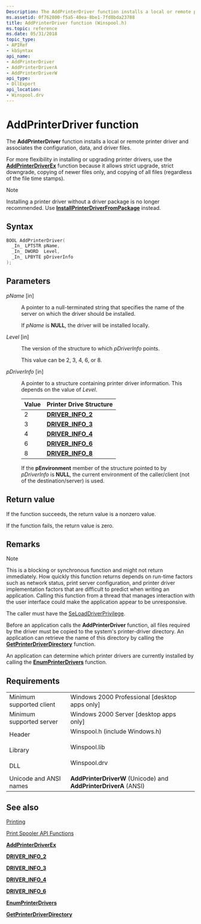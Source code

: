 ```yaml
---
Description: The AddPrinterDriver function installs a local or remote printer driver and associates the configuration, data, and driver files.
ms.assetid: 0f762800-f5a5-40ea-8be1-7fd8bda23788
title: AddPrinterDriver function (Winspool.h)
ms.topic: reference
ms.date: 05/31/2018
topic_type: 
- APIRef
- kbSyntax
api_name: 
- AddPrinterDriver
- AddPrinterDriverA
- AddPrinterDriverW
api_type: 
- DllExport
api_location: 
- Winspool.drv
---
```


# AddPrinterDriver function

The **AddPrinterDriver** function installs a local or remote printer driver and associates the configuration, data, and driver files.

For more flexibility in installing or upgrading printer drivers, use the [**AddPrinterDriverEx**](addprinterdriverex.md) function because it allows strict upgrade, strict downgrade, copying of newer files only, and copying of all files (regardless of the file time stamps).

> [!Note]  
> Installing a printer driver without a driver package is no longer recommended. Use [**InstallPrinterDriverFromPackage**](installprinterdriverfrompackage.md) instead.

 

## Syntax


```C++
BOOL AddPrinterDriver(
  _In_ LPTSTR pName,
  _In_ DWORD  Level,
  _In_ LPBYTE pDriverInfo
);
```



## Parameters

<dl> <dt>

*pName* \[in\]
</dt> <dd>

A pointer to a null-terminated string that specifies the name of the server on which the driver should be installed.

If *pName* is **NULL**, the driver will be installed locally.

</dd> <dt>

*Level* \[in\]
</dt> <dd>

The version of the structure to which *pDriverInfo* points.

This value can be 2, 3, 4, 6, or 8.

</dd> <dt>

*pDriverInfo* \[in\]
</dt> <dd>

A pointer to a structure containing printer driver information. This depends on the value of *Level*.



| Value | Printer Drive Structure                  |
|-------|------------------------------------------|
| 2     | [**DRIVER\_INFO\_2**](driver-info-2.md) |
| 3     | [**DRIVER\_INFO\_3**](driver-info-3.md) |
| 4     | [**DRIVER\_INFO\_4**](driver-info-4.md) |
| 6     | [**DRIVER\_INFO\_6**](driver-info-6.md) |
| 8     | [**DRIVER\_INFO\_8**](driver-info-8.md) |



 

If the **pEnvironment** member of the structure pointed to by *pDriverInfo* is **NULL**, the current environment of the caller/client (not of the destination/server) is used.

</dd> </dl>

## Return value

If the function succeeds, the return value is a nonzero value.

If the function fails, the return value is zero.

## Remarks

> [!Note]  
> This is a blocking or synchronous function and might not return immediately. How quickly this function returns depends on run-time factors such as network status, print server configuration, and printer driver implementation factors that are difficult to predict when writing an application. Calling this function from a thread that manages interaction with the user interface could make the application appear to be unresponsive.

 

The caller must have the [SeLoadDriverPrivilege](/windows/desktop/SecAuthZ/authorization-constants).

Before an application calls the **AddPrinterDriver** function, all files required by the driver must be copied to the system's printer-driver directory. An application can retrieve the name of this directory by calling the [**GetPrinterDriverDirectory**](getprinterdriverdirectory.md) function.

An application can determine which printer drivers are currently installed by calling the [**EnumPrinterDrivers**](enumprinterdrivers.md) function.

## Requirements



|                                     |                                                                                                           |
|-------------------------------------|-----------------------------------------------------------------------------------------------------------|
| Minimum supported client<br/> | Windows 2000 Professional \[desktop apps only\]<br/>                                                |
| Minimum supported server<br/> | Windows 2000 Server \[desktop apps only\]<br/>                                                      |
| Header<br/>                   | <dl> <dt>Winspool.h (include Windows.h)</dt> </dl> |
| Library<br/>                  | <dl> <dt>Winspool.lib</dt> </dl>                   |
| DLL<br/>                      | <dl> <dt>Winspool.drv</dt> </dl>                   |
| Unicode and ANSI names<br/>   | **AddPrinterDriverW** (Unicode) and **AddPrinterDriverA** (ANSI)<br/>                               |



## See also

<dl> <dt>

[Printing](printdocs-printing.md)
</dt> <dt>

[Print Spooler API Functions](printing-and-print-spooler-functions.md)
</dt> <dt>

[**AddPrinterDriverEx**](addprinterdriverex.md)
</dt> <dt>

[**DRIVER\_INFO\_2**](driver-info-2.md)
</dt> <dt>

[**DRIVER\_INFO\_3**](driver-info-3.md)
</dt> <dt>

[**DRIVER\_INFO\_4**](driver-info-4.md)
</dt> <dt>

[**DRIVER\_INFO\_6**](driver-info-6.md)
</dt> <dt>

[**EnumPrinterDrivers**](enumprinterdrivers.md)
</dt> <dt>

[**GetPrinterDriverDirectory**](getprinterdriverdirectory.md)
</dt> </dl>

 

